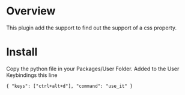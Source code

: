 Overview
========

This plugin add the support to find out the support of a css property.

Install
=======

Copy the python file in  your Packages/User Folder.
Added to the User Keybindings this line

    { "keys": ["ctrl+alt+d"], "command": "use_it" }
